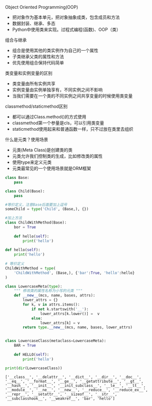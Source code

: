 
Object Oriented Programming(OOP)
- 把对象作为基本单元，把对象抽象成类，包含成员和方法
- 数据封装、继承、多态
- Python中使用类来实现。过程式编程(函数)、OOP（类）

组合与继承
- 组合是使用其他的类实例作为自己的一个属性
- 子类继承父类的属性和方法
- 优先使用组合保持代码简单

类变量和实例变量的区别
- 类变量由所有实例共享
- 实例变量由实例单独享有，不同实例之间不影响
- 当我们需要在一个类的不同实例之间共享变量的时候使用类变量

classmethod/staticmethod区别
- 都可以通过Class.method()的方式使用
- classmethod第一个参量是cls，可以引用类变量
- staticmethod使用起来和普通函数一样，只不过放在类里去组织

什么是元类？使用场景
- 元类(Meta Class)是创建类的类
- 元类允许我们控制类的生成，比如修改类的属性
- 使用type来定义元类
- 元类最常见的一个使用场景就是ORM框架


```python
class Base:
    pass

class Child(Base):
    pass

#等价定义，注意Base后面要加上逗号
someChild = type('Child', (Base,), {})

#加上方法
class ChildWithMethod(Base):
    bor = True
    
    def hello(self):
        print('hello')
        
def hello(self):
    print('hello')
    
# 等价定义
ChildWithMethod = type(
    'ChildWithMethod', (Base,), {'bar':True, 'hello':hello}
)

class LowercaseMeta(type):
    """ 修改类的属性名称为小写的元类 """
    def __new__(mcs, name, bases, attrs):
        lower_attrs = {}
        for k, v in attrs.items():
            if not k.startswith('__'):
                lower_attrs[k.lower()] =  v
            else:
                lower_attrs[k] = v
        return type.__new__(mcs, name, bases, lower_attrs)
    

class LowercaseClass(metaclass=LowercaseMeta):
    BAR = True
    
    def HELLO(self):
        print('hello')
        
print(dir(LowercaseClass))
```

    ['__class__', '__delattr__', '__dict__', '__dir__', '__doc__', '__eq__', '__format__', '__ge__', '__getattribute__', '__gt__', '__hash__', '__init__', '__init_subclass__', '__le__', '__lt__', '__module__', '__ne__', '__new__', '__reduce__', '__reduce_ex__', '__repr__', '__setattr__', '__sizeof__', '__str__', '__subclasshook__', '__weakref__', 'bar', 'hello']
    


```python

```
